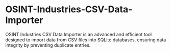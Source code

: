 # OSINT-Industries-CSV-Data-Importer
OSINT Industries CSV Data Importer is an advanced and efficient tool designed to import data from CSV files into SQLite databases, ensuring data integrity by preventing duplicate entries.
